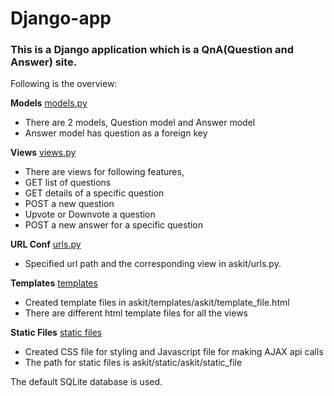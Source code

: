# Django-app

### This is a Django application which is a QnA(Question and Answer) site. 
Following is the overview:

**Models** [models.py](https://github.com/anujasupekar/Django-app/blob/master/askit/models.py)
  + There are 2 models, Question model and Answer model
  + Answer model has question as a foreign key
  
**Views** [views.py](https://github.com/anujasupekar/Django-app/blob/master/askit/views.py)
  + There are views for following features,
  + GET list of questions
  + GET details of a specific question
  + POST a new question
  + Upvote or Downvote a question
  + POST a new answer for a specific question
  
**URL Conf** [urls.py](https://github.com/anujasupekar/Django-app/blob/master/askit/urls.py)
  + Specified url path and the corresponding view in askit/urls.py.
  
**Templates** [templates](https://github.com/anujasupekar/Django-app/tree/master/askit/templates/askit)
  + Created template files in askit/templates/askit/template_file.html
  + There are different html template files for all the views
  
**Static Files** [static files](https://github.com/anujasupekar/Django-app/tree/master/askit/static/askit)
  + Created CSS file for styling and Javascript file for making AJAX api calls
  + The path for static files is askit/static/askit/static_file
  
 The default SQLite database is used.
